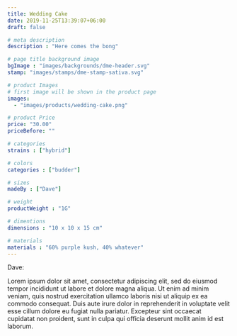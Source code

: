```yaml
---
title: Wedding Cake
date: 2019-11-25T13:39:07+06:00
draft: false

# meta description
description : "Here comes the bong"

# page title background image
bgImage : "images/backgrounds/dme-header.svg"
stamp: "images/stamps/dme-stamp-sativa.svg"

# product Images
# first image will be shown in the product page
images:
  - "images/products/wedding-cake.png"

# product Price
price: "30.00"
priceBefore: ""

# categories
strains : ["hybrid"]

# colors 
categories : ["budder"]

# sizes
madeBy : ["Dave"]

# weight
productWeight : "1G"

# dimentions
dimensions : "10 x 10 x 15 cm"

# materials
materials : "60% purple kush, 40% whatever"
---
```


Dave:

Lorem ipsum dolor sit amet, consectetur adipiscing elit, sed do eiusmod tempor incididunt ut labore et dolore magna aliqua. Ut enim ad minim veniam, quis nostrud exercitation ullamco laboris nisi ut aliquip ex ea commodo consequat. Duis aute irure dolor in reprehenderit in voluptate velit esse cillum dolore eu fugiat nulla pariatur. Excepteur sint occaecat cupidatat non proident, sunt in culpa qui officia deserunt mollit anim id est laborum.
